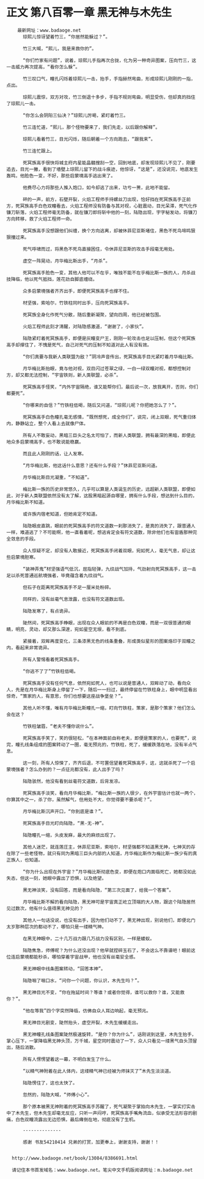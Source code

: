 # 正文 第八百零一章 黑无神与木先生
        最新网址：www.badaoge.net
          琼熙儿惊讶望着竹三，“你居然能躲过？”。
      
          竹三大喊，“熙儿，我是来救你的”。
      
          “你们竹家有问题”，说着，琼熙儿手指再次合拢，化为另一种奇异图案，压向竹三，这一击威力再次提高，“看你怎么躲”。
      
          竹三叹口气，瞳孔闪烁着琼熙儿一击，抬手，手指赫然弯曲，形成琼熙儿刚刚的一指，点出。
      
          琼熙儿震惊，双方对攻，竹三倒退十多步，手指不规则弯曲，明显受伤，但却真的挡住了琼熙儿一击。
      
          “你怎么会阴阳三仙决？”琼熙儿厉喝，紧盯着竹三。
      
          竹三连忙道，“熙儿，那个怪物要来了，我们先走，以后跟你解释”。
      
          琼熙儿看着竹三，目光闪烁，随后朝着一个方向跑去，“跟我来”。
      
          竹三连忙跟上。
      
          死冥族高手很快将城主府内星能晶髓搜刮一空，回到地底，却发现琼熙儿不见了，刚要追去，目光一撇，看到了墙壁上琼熙儿留下的战斗痕迹，他惊讶，“这是”，还没说完，地底发生轰鸣，他脸色一变，不好，那些启蒙境高手逃出来了。
      
          他费尽心力将那些人推入炮口，如今却逃了出来，功亏一篑，此地不能留。
      
          砰的一声，前方，石壁开裂，火焰工程师手持螺丝刀出现，恰好挡在死冥族高手正前方，死冥族高手白色双瞳看去，火焰工程师没有防备与其对视，心脏震动，目光呆滞，死气化作镰刀斩落，火焰工程师毫无防备，就在镰刀即将斩中他的一刻，陆隐出现，宇字秘发动，将镰刀方向转移，救了火焰工程师一命。
      
          死冥族高手没想跟他们纠缠，换个方向逃离，却被休菲尼亚斯堵住，黑色不死鸟啼鸣狠狠撞过来。
      
          死气呼啸而过，将黑色不死鸟直接困住，令休菲尼亚斯的攻击手段毫无用处。
      
          虚空一阵晃动，月华梅比斯出手，“月杀”。
      
          死冥族高手脸色一变，其他人他可以不在乎，唯独不能不在乎梅比斯一族的人，月杀战技降临，他以死气抵挡，莲花劲自脚底缠绕。
      
          众多启蒙境强者齐齐出手，即便死冥族高手也撑不住。
      
          材坚强，索哈尔，竹铁柱同时出手，压向死冥族高手。
      
          死冥族全身化作死气分散，随后重新凝聚，望向四周，他已经被包围。
      
          火焰工程师此刻才清醒，对陆隐感激道，“谢谢了，小家伙”。
      
          陆隐紧盯着死冥族高手，即便是灰瞳变尸王，刚刚一轮攻击也足以压制，但这个死冥族高手却撑住了，不愧是死气，自己对死气的压制不知道对此人有没有效。
      
          “你们真要与我新人类联盟为敌？”阴冷声音传出，死冥族高手目光紧盯着月华梅比斯。
      
          月华梅比斯抬眼，竟与他对视，双目闪过苍翠之绿，一白一绿双瞳对视，都想控制对方，却又都无法控制，“宇宙铁则，新人类联盟，必杀”。
      
          死冥族高手怪笑，“内外宇宙隔绝，谁又能帮你们，最后说一次，放我离开，否则，你们都要死”。
      
          “你哪来的自信？”竹铁柱低喝，随后又问道，“琼熙儿呢？你把她怎么了？”。
      
          死冥族高手白色瞳孔毫无感情，“既然想死，成全你们”，说完，闭上双眼，死气重归体内，静静站立，整个人看上去就像尸体。
      
          所有人不敢妄动，黑暗三巨头之名太可怕了，而新人类联盟，拥有最深的黑暗，即便此地众多启蒙境高手，也不敢说能稳赢。
      
          而且此人刚刚的话，让人发寒。
      
          “月华梅比斯，他这话什么意思？还有什么手段？”休菲尼亚斯问道。
      
          月华梅比斯目光凝重，“不知道”。
      
          梅比斯一族的历史非常悠久，几乎可以算是人类诞生的历史，远超新人类联盟，即便如此，对于新人类联盟依然没有太了解，这股黑暗起源自哪里，拥有什么手段，想达到什么目的，月华梅比斯不知道。
      
          或许族内宿老知道，但她肯定不知道。
      
          陆隐眼皮直跳，眼前的死冥族高手的符文道数一刹那消失了，是真的消失了，跟普通人一样，难道逃了？不可能啊，他一直看着呢，想逃肯定会有符文道数，除非他们也有宙盾那种完全敛息的手段。
      
          众人惊疑不定，却没有人敢接近，死冥族高手闭着双眼，宛如死人，毫无气息，却让这些启蒙境胆寒。
      
          “装神弄鬼”材坚强语气低沉，屈指轻弹，九纹战气加持，气劲射向死冥族高手，这一击足以杀死普通巡航境强者，毕竟蕴含着九纹战气。
      
          但石子在距离死冥族高手不足一厘米处粉碎。
      
          同样的，没有丝毫气息泄露，也没有符文道数出现。
      
          陆隐发寒了，有点诡异。
      
          陡然间，死冥族高手睁眼，出现在众人眼前的不再是白色双瞳，而是一双很普通的眼睛，明亮，灵动，却又那么深邃，宛如星空无垠，看不到底。
      
          紧接着，双眸再度变化，三条漆黑无色的线条重叠，形成类似星形的图案烙印于双瞳之内，看起来非常诡异。
      
          所有人警惕看着死冥族高手。
      
          “你逃不了了”竹铁柱低喝。
      
          死冥族高手没有任何气息，依然宛如死人，也可以说是普通人，双眸动了动，看向众人，先是在月华梅比斯身上停留了一下，随后一一扫过，最终停留在竹铁柱身上，眼中明显看出惊奇，“策家的人，有意思，你们也想要这座战争堡垒？”。
      
          其他人听不懂，唯有月华梅比斯瞳孔一缩，盯向竹铁柱，策家，是那个策家？他们怎么会在这？
      
          竹铁柱皱眉，“老夫不懂你说什么”。
      
          死冥族高手笑了，笑的很轻松，“在本神面前自称老夫，即便是策家的人，也要死”，说完，瞳孔线条组成的图案转动了一圈，毫无预兆的，竹铁柱，死了，缓缓跌落在地，没有半点气息。
      
          这一刻，所有人惊悚了，齐齐后退，不可置信望着死冥族高手，这，这就杀死了一个启蒙境强者？怎么办到的？一点征兆都没有，此人出手了吗？
      
          陆隐骇然，他没有看到丝毫符文道数，后背发凉。
      
          死冥族高手淡笑，看向月华梅比斯，“梅比斯一族的人很少，在外宇宙估计也就一两个，你算其中之一，杀了你，虽然解气，但用处不大，你觉得要不要杀呢？”。
      
          月华梅比斯沉声开口，“你到底是谁？”。
      
          死冥族高手目光盯向陆隐，“黑-无-神”。
      
          陆隐瞳孔一缩，头皮发麻，最大的麻烦出现了。
      
          其他人迷茫，就连莲庄主，休菲尼亚斯，索哈尔，材坚强都不知道黑无神，七神天的存在除了一些老怪物，就只有同为黑暗三巨头内部的人知道，月华梅比斯作为梅比斯一族少有的真正族人，也知道。
      
          “你为什么出现在外宇宙？”月华梅比斯彻底色变，即便在炮口内面临死亡，她都没如此失态，但这一刻，她眼中露出了恐惧，以及绝望。
      
          黑无神淡笑，没有回答，而是看向陆隐，“第三次见面了，给我一个答案”。
      
          月华梅比斯不解的看向陆隐，黑无神可是宇宙真正屹立顶端的大人物，跟这个陆隐居然见过数次，他有什么值得黑无神见的？
      
          其他人一句话没说，也没有出手，因为他们动不了，黑无神出现，别说他们，即便北门太岁那种层次的都动不了，哪怕只是一缕精气神。
      
          在黑无神眼中，二十几万战力跟几万战力没有区别，一样是蝼蚁。
      
          陆隐焦急，师傅呢？为什么还没出现？他早就捏碎玉石了，不会这么不靠谱吧！眼前这位连启蒙境都能秒杀，哪怕穿着宇宙战甲，他也没有丝毫安全感。
      
          黑无神眼中线条图案转动，“回答本神”。
      
          陆隐咽了咽口水，“问你一个问题，你认识，木先生吗？”。
      
          黑无神目光不变，“你在拖延时间？等谁？或者你觉得，谁可以救你？谁，又能救你？”。
      
          “他在等我”四个字突然降临，仿佛自众人耳边响起，毫无预兆。
      
          黑无神目光剧变，陡然抬头，虚空开裂，木先生缓缓走出。
      
          黑无神瞳孔线条图案陡然极速旋转，“是你？你为什么”，话刚说到这里，木先生抬手，掌心压下，一掌降临黑无神头顶，万千城，星空同时震动了一下，众人只看见一缕黑气自头顶冒出，随后消散。
      
          所有人愣愣望着这一幕，不明白发生了什么。
      
          “以精气神附着在此人体内，这缕精气神已经被为师抹灭了”木先生淡淡道。
      
          陆隐愣住了，这也太快了。
      
          忽然的，陆隐大喊，“师傅小心”。
      
          那个原本被黑无神附着的死冥族高手苏醒了，死气凝聚于掌拍向木先生，一掌实打实击中了木先生，但木先生却毫无反应，只听一声闷哼，死冥族高手嘴角流血，似承受无法形容的剧痛，白色双瞳流露出无边恐惧，最后瘫倒在地，彻底没有了生机。
      
          --------------
      
          感谢 书友54210414 兄弟的打赏，加更奉上，谢谢支持，谢谢！！
      
      
      http://www.badaoge.net/book/13084/8386691.html
      
      请记住本书首发域名：www.badaoge.net。笔尖中文手机版阅读网址：m.badaoge.net